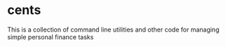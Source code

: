 # cents
This is a collection of command line utilities and other code for managing simple personal finance tasks
